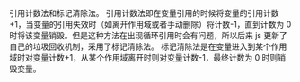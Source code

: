 引用计数法和标记清除法。
引用计数法即在变量引用的时候将变量的引用计数+1，当变量的引用失效时（如离开作用域或者手动删除）将计数-1，直到计数为 0 时将该变量销毁。但是这种方法在出现循环引用时会有问题，所以后来 js 更新了自己的垃圾回收机制，采用了标记清除法。
标记清除法是在变量进入到某个作用域时对变量计数+1，从某个作用域离开时则对变量计数-1，最终计数为 0 时则销毁变量。
